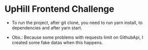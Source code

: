 # UpHill Frontend Challenge

- To run the project, after git clone, you need to run yarn install, to dependencies and after yarn start.

- Obs.: Because some problems with requests limit on GithubApi, I created some fake datas when this happens.

